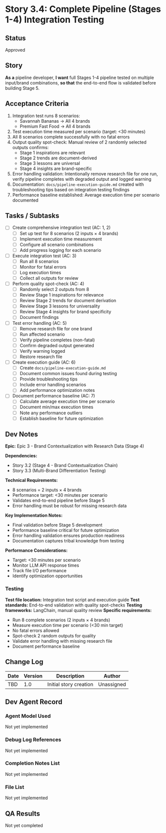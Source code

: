 # Story 3.4: Complete Pipeline (Stages 1-4) Integration Testing

## Status
Approved

## Story
**As a** pipeline developer,
**I want** full Stages 1-4 pipeline tested on multiple input/brand combinations,
**so that** the end-to-end flow is validated before building Stage 5.

## Acceptance Criteria
1. Integration test runs 8 scenarios:
   - Savannah Bananas → All 4 brands
   - Premium Fast Food → All 4 brands
2. Test execution time measured per scenario (target: <30 minutes)
3. All 8 scenarios complete successfully with no fatal errors
4. Output quality spot-check: Manual review of 2 randomly selected outputs confirms:
   - Stage 1 inspirations are relevant
   - Stage 2 trends are document-derived
   - Stage 3 lessons are universal
   - Stage 4 insights are brand-specific
5. Error handling validation: Intentionally remove research file for one run, verify pipeline completes with degraded output and logged warning
6. Documentation: `docs/pipeline-execution-guide.md` created with troubleshooting tips based on integration testing findings
7. Performance baseline established: Average execution time per scenario documented

## Tasks / Subtasks
- [ ] Create comprehensive integration test (AC: 1, 2)
  - [ ] Set up test for 8 scenarios (2 inputs × 4 brands)
  - [ ] Implement execution time measurement
  - [ ] Configure all scenario combinations
  - [ ] Add progress logging for each scenario
- [ ] Execute integration test (AC: 3)
  - [ ] Run all 8 scenarios
  - [ ] Monitor for fatal errors
  - [ ] Log execution times
  - [ ] Collect all outputs for review
- [ ] Perform quality spot-check (AC: 4)
  - [ ] Randomly select 2 outputs from 8
  - [ ] Review Stage 1 inspirations for relevance
  - [ ] Review Stage 2 trends for document derivation
  - [ ] Review Stage 3 lessons for universality
  - [ ] Review Stage 4 insights for brand specificity
  - [ ] Document findings
- [ ] Test error handling (AC: 5)
  - [ ] Remove research file for one brand
  - [ ] Run affected scenario
  - [ ] Verify pipeline completes (non-fatal)
  - [ ] Confirm degraded output generated
  - [ ] Verify warning logged
  - [ ] Restore research file
- [ ] Create execution guide (AC: 6)
  - [ ] Create `docs/pipeline-execution-guide.md`
  - [ ] Document common issues found during testing
  - [ ] Provide troubleshooting tips
  - [ ] Include error handling scenarios
  - [ ] Add performance optimization notes
- [ ] Document performance baseline (AC: 7)
  - [ ] Calculate average execution time per scenario
  - [ ] Document min/max execution times
  - [ ] Note any performance outliers
  - [ ] Establish baseline for future optimization

## Dev Notes

**Epic:** Epic 3 - Brand Contextualization with Research Data (Stage 4)

**Dependencies:**
- Story 3.2 (Stage 4 - Brand Contextualization Chain)
- Story 3.3 (Multi-Brand Differentiation Testing)

**Technical Requirements:**
- 8 scenarios = 2 inputs × 4 brands
- Performance target: <30 minutes per scenario
- Validates end-to-end pipeline before Stage 5
- Error handling must be robust for missing research data

**Key Implementation Notes:**
- Final validation before Stage 5 development
- Performance baseline critical for future optimization
- Error handling validation ensures production readiness
- Documentation captures tribal knowledge from testing

**Performance Considerations:**
- Target: <30 minutes per scenario
- Monitor LLM API response times
- Track file I/O performance
- Identify optimization opportunities

### Testing
**Test file location:** Integration test script and execution guide
**Test standards:** End-to-end validation with quality spot-checks
**Testing frameworks:** LangChain, manual quality review
**Specific requirements:**
- Run 8 complete scenarios (2 inputs × 4 brands)
- Measure execution time per scenario (<30 min target)
- No fatal errors allowed
- Spot-check 2 random outputs for quality
- Validate error handling with missing research file
- Document performance baseline

## Change Log
| Date | Version | Description | Author |
|------|---------|-------------|--------|
| TBD | 1.0 | Initial story creation | Unassigned |

## Dev Agent Record

### Agent Model Used
Not yet implemented

### Debug Log References
Not yet implemented

### Completion Notes List
Not yet implemented

### File List
Not yet implemented

## QA Results
Not yet completed
